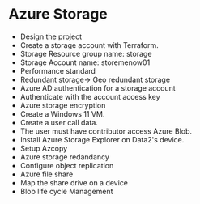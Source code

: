 # Azure Storage

* Design the project
* Create a storage account with Terraform.
* Storage Resource group name: storage
* Storage Account name: storemenow01
* Performance standard
* Redundant storage-> Geo redundant storage
* Azure AD authentication for a storage account
* Authenticate with the account access key
* Azure storage encryption
* Create a Windows 11 VM.
* Create a user call data.
* The user must have contributor  access Azure Blob.
* Install Azure Storage Explorer on Data2's device.
* Setup Azcopy
* Azure storage redandancy
* Configure object replication
* Azure file share
* Map the share drive on a device
* Blob life cycle Management